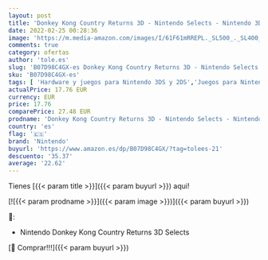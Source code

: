 ```yaml
---
layout: post
title: 'Donkey Kong Country Returns 3D - Nintendo Selects - Nintendo 3DS [Importación alemana]'
date: 2022-02-25 00:28:36
image: 'https://m.media-amazon.com/images/I/61F61mRREPL._SL500_._SL400_.jpg'
comments: true
category: ofertas
author: 'tole.es'
slug: 'B07D98C4GX-es Donkey Kong Country Returns 3D - Nintendo Selects -...'
sku: 'B07D98C4GX-es'
tags: [ 'Hardware y juegos para Nintendo 3DS y 2DS','Juegos para Nintendo 3DS y 2DS','Sistemas heredados','Sistemas heredados de Nintendo','Videojuegos','nintendo', ]
actualPrice: 17.76 EUR
currency: EUR
price: 17.76
comparePrice: 27.48 EUR
prodname: 'Donkey Kong Country Returns 3D - Nintendo Selects - Nintendo 3DS [Importación alemana]'
country: 'es'
flag: '🇪🇸'
brand: 'Nintendo'
buyurl: 'https://www.amazon.es/dp/B07D98C4GX/?tag=tolees-21'
descuento: '35.37'
average: '22.62'
---
```


Tienes [{{< param title >}}]({{< param buyurl >}}) aqui!

[![{{< param prodname >}}]({{< param image >}})]({{< param buyurl >}})

🔎:

- Nintendo Donkey Kong Country Returns 3D Selects

[🛒 Comprar!!!]({{< param buyurl >}})
